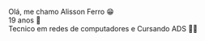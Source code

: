 Olá, me chamo Alisson Ferro 😁<br>
19 anos 🎂<br>
Tecnico em redes de computadores e Cursando ADS 👨‍💻
<!--
**Alisson-Ferro/Alisson-Ferro** is a ✨ _special_ ✨ repository because its `README.md` (this file) appears on your GitHub profile.

Here are some ideas to get you started:

- 🔭 I’m currentl y working on ...
- 🌱 I’m currently learning ...
- 👯 I’m looking to collaborate on ...
- 🤔 I’m looking for help with ...
- 💬 Ask me about ...
- 📫 How to reach me: ...
- 😄 Pronouns: ...
- ⚡ Fun fact: ...
-->
